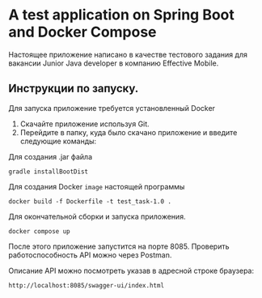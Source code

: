 # A test application on Spring Boot and Docker Compose

Настоящее приложение написано в качестве тестового задания для вакансии Junior Java developer
в компанию Effective Mobile.

## Инструкции по запуску.

Для запуска приложение требуется установленный Docker

1) Скачайте приложение используя Git.
2) Перейдите в папку, куда было скачано приложение и введите следующие команды:

Для создания .jar файла

```
gradle installBootDist 
```

Для создания Docker `image` настоящей программы

```
docker build -f Dockerfile -t test_task-1.0 .
```


Для окончательной сборки и запуска приложения. 

```
docker compose up 
```

После этого приложение запустится на порте 8085. Проверить работоспособность API можно через Postman. 

Описание API можно посмотреть указав в адресной строке браузера:

`http://localhost:8085/swagger-ui/index.html`